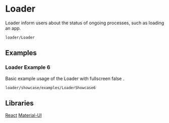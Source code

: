 # Loader

Loader inform users about the status of ongoing processes, such as loading an app.

```element
loader/Loader
```

## Examples

### Loader Example 6

Basic example usage of the Loader with fullscreen false .

```
loader/showcase/examples/LoaderShowcase6
```

<!-- ### Loader Example 5

Basic example usage of the Loader with alternative content .

```
loader/showcase/examples/LoaderShowcase5
```

### Loader Example 4

Basic example usage of the Loader background styling.

```
loader/showcase/examples/LoaderShowcase4
```

### Loader Example 3

Basic example usage of the Loader with linear determinate.

```
loader/showcase/examples/LoaderShowcase3
```

### Loader Example 2

Basic example usage of the Loader with messages.

```
loader/showcase/examples/LoaderShowcase2
```

### Loader Example 1

Basic example usage of the Loader.

```
loader/showcase/examples/LoaderShowcase1
``` -->

## Libraries

[React](https://www.npmjs.com/package/react)
[Material-UI](https://www.npmjs.com/package/@material-ui/core)
